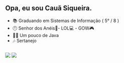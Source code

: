<div align="left">
  
## Opa, eu sou Cauã Siqueira. <br>
- 📚 Graduando em Sistemas de Informação ( 5° / 8 )
- 🕛 Senhor dos Anéis📕- LOL💻 - GOW🎮
- 🧑‍💻 Um pouco de Java
- 🎶 Sertanejo
  
##

<!--</div>
  
<div align="left">
  <a href="https://github.com/CauaSiCa29">
  <img width="48%" src="https://github-readme-stats.vercel.app/api?username=CauaSiCa29&show_icons=true&theme=algolia&include_all_commits=true&count_private=true"/>
</div> -->
  
  <div align="left"> 
  <a href="https://instagram.com/siqueira_caua" target="_blank"><img src="https://img.shields.io/badge/-Instagram-%23E4405F?style=for-the-badge&logo=instagram&logoColor=white" target="_blank"></a>
  <a href = "mailto:cauascc2002@gmail.com"><img src="https://img.shields.io/badge/-Gmail-%23333?style=for-the-badge&logo=gmail&logoColor=white" target="_blank"></a>
</div>
